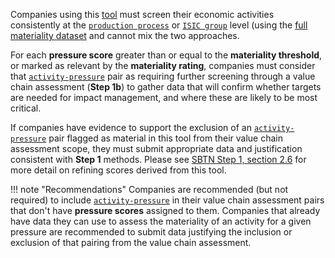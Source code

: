 
Companies using this [tool](materiality-screening-tool.md) must screen their economic activities consistently at the [`production process`](definitions.md#production-process) or [`ISIC group`](definitions.md#isic-group) level (using the [full materiality dataset](full-materiality-dataset.md) and cannot mix the two approaches. 

For each **pressure score** greater than or equal to the **materiality threshold**, or marked as relevant by the **materiality rating**, companies must consider that [`activity-pressure`](definitions.md#activity-pressure) pair as requiring further screening through a value chain assessment (**Step 1b**) to gather data that will confirm whether targets are needed for impact management, and where these are likely to be most critical. 

If companies have evidence to support the exclusion of an [`activity-pressure`](definitions.md#activity-pressure) pair flagged as material in this tool from their value chain assessment scope, they must submit appropriate data and justification consistent with **Step 1** methods. Please see [SBTN Step 1, section 2.6](https://sciencebasedtargetsnetwork.org/wp-content/uploads/2023/05/Technical-Guidance-2023-Step1-Assess-v1.pdf) for more detail on refining scores derived from this tool. 

!!! note "Recommendations"
    Companies are recommended (but not required) to include [`activity-pressure`](definitions.md#activity-pressure) in their value chain assessment pairs that don't have **pressure scores** assigned to them. Companies that already have data they can use to assess the materiality of an activity for a given pressure are recommended to submit data justifying the inclusion or exclusion of that pairing from the value chain assessment.
